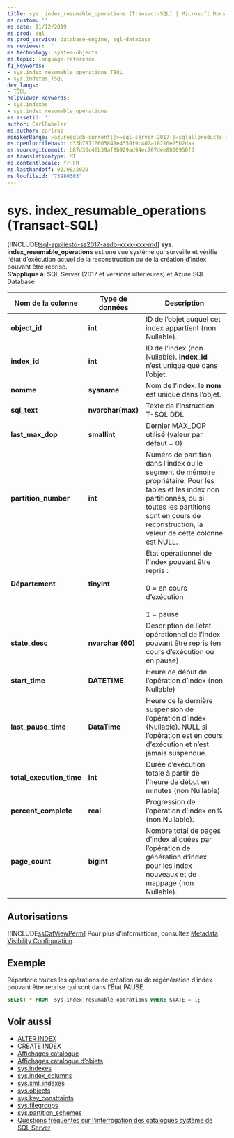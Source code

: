 ```yaml
---
title: sys. index_resumable_operations (Transact-SQL) | Microsoft Docs
ms.custom: ''
ms.date: 11/12/2019
ms.prod: sql
ms.prod_service: database-engine, sql-database
ms.reviewer: ''
ms.technology: system-objects
ms.topic: language-reference
f1_keywords:
- sys.index_resumable_operations_TSQL
- sys.indexes_TSQL
dev_langs:
- TSQL
helpviewer_keywords:
- sys.indexes
- sys.index_resumable_operations
ms.assetid: ''
author: CarlRabeler
ms.author: carlrab
monikerRange: =azuresqldb-current||>=sql-server-2017||=sqlallproducts-allversions||>=sql-server-linux-2017||=azuresqldb-mi-current
ms.openlocfilehash: d33b78710605841e4559f9c402a18210e25b2daa
ms.sourcegitcommit: b87d36c46b39af8b929ad94ec707dee8800950f5
ms.translationtype: MT
ms.contentlocale: fr-FR
ms.lasthandoff: 02/08/2020
ms.locfileid: "73980303"
---
```

# <a name="sysindex_resumable_operations-transact-sql"></a>sys. index_resumable_operations (Transact-SQL)

[!INCLUDE[tsql-appliesto-ss2017-asdb-xxxx-xxx-md](../../includes/tsql-appliesto-ss2017-asdb-xxxx-xxx-md.md)]
**sys. index_resumable_operations** est une vue système qui surveille et vérifie l’état d’exécution actuel de la reconstruction ou de la création d’index pouvant être reprise.  
**S’applique à**: SQL Server (2017 et versions ultérieures) et Azure SQL Database
  
|Nom de la colonne|Type de données|Description|  
|-----------------|---------------|-----------------|  
|**object_id**|**int**|ID de l’objet auquel cet index appartient (non Nullable).|  
|**index_id**|**int**|ID de l’index (non Nullable). **index_id** n’est unique que dans l’objet.|
|**nomme**|**sysname**|Nom de l’index. le **nom** est unique dans l’objet.|  
|**sql_text**|**nvarchar(max)**|Texte de l’instruction T-SQL DDL|
|**last_max_dop**|**smallint**|Dernier MAX_DOP utilisé (valeur par défaut = 0)|
|**partition_number**|**int**|Numéro de partition dans l’index ou le segment de mémoire propriétaire. Pour les tables et les index non partitionnés, ou si toutes les partitions sont en cours de reconstruction, la valeur de cette colonne est NULL.|
|**Département**|**tinyint**|État opérationnel de l’index pouvant être repris :<br /><br />0 = en cours d’exécution<br /><br />1 = pause|
|**state_desc**|**nvarchar (60)**|Description de l’état opérationnel de l’index pouvant être repris (en cours d’exécution ou en pause)|  
|**start_time**|**DATETIME**|Heure de début de l’opération d’index (non Nullable)|
|**last_pause_time**|**DataTime**| Heure de la dernière suspension de l’opération d’index (Nullable). NULL si l’opération est en cours d’exécution et n’est jamais suspendue.|
|**total_execution_time**|**int**|Durée d’exécution totale à partir de l’heure de début en minutes (non Nullable)|
|**percent_complete**|**real**|Progression de l’opération d’index en% (non Nullable).|
|**page_count**|**bigint**|Nombre total de pages d’index allouées par l’opération de génération d’index pour les index nouveaux et de mappage (non Nullable).

## <a name="permissions"></a>Autorisations

[!INCLUDE[ssCatViewPerm](../../includes/sscatviewperm-md.md)] Pour plus d'informations, consultez [Metadata Visibility Configuration](../../relational-databases/security/metadata-visibility-configuration.md).  

## <a name="example"></a>Exemple

 Répertorie toutes les opérations de création ou de régénération d’index pouvant être reprise qui sont dans l’État PAUSE.

```sql
SELECT * FROM  sys.index_resumable_operations WHERE STATE = 1;  
```

## <a name="see-also"></a>Voir aussi

- [ALTER INDEX](../../t-sql/statements/alter-index-transact-sql.md)
- [CREATE INDEX](../../t-sql/statements/create-index-transact-sql.md)
- [Affichages catalogue](catalog-views-transact-sql.md)
- [Affichages catalogue d’objets](object-catalog-views-transact-sql.md)
- [sys.indexes](sys-xml-indexes-transact-sql.md)
- [sys.index_columns](sys-index-columns-transact-sql.md)
- [sys.xml_indexes](sys-xml-indexes-transact-sql.md)
- [sys.objects](sys-index-columns-transact-sql.md)
- [sys.key_constraints](sys-key-constraints-transact-sql.md)
- [sys.filegroups](sys-filegroups-transact-sql.md)
- [sys.partition_schemes](sys-partition-schemes-transact-sql.md)
- [Questions fréquentes sur l'interrogation des catalogues système de SQL Server](querying-the-sql-server-system-catalog-faq.md)
